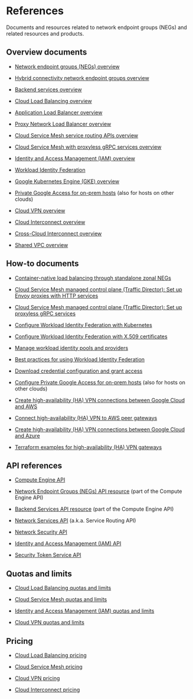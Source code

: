 # References

Documents and resources related to network endpoint groups (NEGs) and related
resources and products.

## Overview documents

- [Network endpoint groups (NEGs) overview](https://cloud.google.com/load-balancing/docs/negs)

- [Hybrid connectivity network endpoint groups overview](https://cloud.google.com/load-balancing/docs/negs/hybrid-neg-concepts)

- [Backend services overview](https://cloud.google.com/load-balancing/docs/backend-service)

- [Cloud Load Balancing overview](https://cloud.google.com/load-balancing/docs/load-balancing-overview)

- [Application Load Balancer overview](https://cloud.google.com/load-balancing/docs/application-load-balancer)

- [Proxy Network Load Balancer overview](https://cloud.google.com/load-balancing/docs/proxy-network-load-balancer)

- [Cloud Service Mesh service routing APIs overview](https://cloud.google.com/service-mesh/docs/service-routing/service-routing-overview)

- [Cloud Service Mesh with proxyless gRPC services overview](https://cloud.google.com/service-mesh/docs/service-routing/proxyless-overview)

- [Identity and Access Management (IAM) overview](https://cloud.google.com/iam/docs/overview)

- [Workload Identity Federation](https://cloud.google.com/iam/docs/workload-identity-federation)

- [Google Kubernetes Engine (GKE) overview](https://cloud.google.com/kubernetes-engine/docs/concepts/kubernetes-engine-overview)

- [Private Google Access for on-prem hosts](https://cloud.google.com/vpc/docs/private-google-access-hybrid)
  (also for hosts on other clouds)

- [Cloud VPN overview](https://cloud.google.com/network-connectivity/docs/vpn/concepts/overview)

- [Cloud Interconnect overview](https://cloud.google.com/network-connectivity/docs/interconnect/concepts/overview)

- [Cross-Cloud Interconnect overview](https://cloud.google.com/network-connectivity/docs/interconnect/concepts/cci-overview)

- [Shared VPC overview](https://cloud.google.com/vpc/docs/shared-vpc)

## How-to documents

- [Container-native load balancing through standalone zonal NEGs](https://cloud.google.com/kubernetes-engine/docs/how-to/standalone-neg)

- [Cloud Service Mesh managed control plane (Traffic Director): Set up Envoy proxies with HTTP services](https://cloud.google.com/service-mesh/docs/service-routing/set-up-envoy-http-mesh)

- [Cloud Service Mesh managed control plane (Traffic Director): Set up proxyless gRPC services](https://cloud.google.com/service-mesh/docs/service-routing/set-up-proxyless-mesh)

- [Configure Workload Identity Federation with Kubernetes](https://cloud.google.com/iam/docs/workload-identity-federation-with-kubernetes)

- [Configure Workload Identity Federation with X.509 certificates](https://cloud.google.com/iam/docs/workload-identity-federation-with-x509-certificates)

- [Manage workload identity pools and providers](https://cloud.google.com/iam/docs/manage-workload-identity-pools-providers)

- [Best practices for using Workload Identity Federation](https://cloud.google.com/iam/docs/best-practices-for-using-workload-identity-federation)

- [Download credential configuration and grant access](https://cloud.google.com/iam/docs/workload-download-cred-and-grant-access)

- [Configure Private Google Access for on-prem hosts](https://cloud.google.com/vpc/docs/configure-private-google-access-hybrid)
  (also for hosts on other clouds)

- [Create high-availability (HA) VPN connections between Google Cloud and AWS](https://cloud.google.com/network-connectivity/docs/vpn/tutorials/create-ha-vpn-connections-google-cloud-aws)

- [Connect high-availability (HA) VPN to AWS peer gateways](https://cloud.google.com/network-connectivity/docs/vpn/how-to/connect-ha-vpn-aws-peer-gateway)

- [Create high-availability (HA) VPN connections between Google Cloud and Azure](https://cloud.google.com/network-connectivity/docs/vpn/tutorials/create-ha-vpn-connections-google-cloud-azure)

- [Terraform examples for high-availability (HA) VPN gateways](https://cloud.google.com/network-connectivity/docs/vpn/how-to/automate-vpn-setup-with-terraform)

## API references

- [Compute Engine API](https://cloud.google.com/compute/docs/reference/rest/v1)

- [Network Endpoint Groups (NEGs) API resource](https://cloud.google.com/compute/docs/reference/rest/v1/networkEndpointGroups)
  (part of the Compute Engine API)

- [Backend Services API resource](https://cloud.google.com/compute/docs/reference/rest/v1/backendServices)
  (part of the Compute Engine API)

- [Network Services API](https://cloud.google.com/service-mesh/docs/reference/network-services/rest)
  (a.k.a. Service Routing API)

- [Network Security API](https://cloud.google.com/service-mesh/docs/reference/network-security/rest)

- [Identity and Access Management (IAM) API](https://cloud.google.com/iam/docs/reference/rest)

- [Security Token Service API](https://cloud.google.com/iam/docs/reference/sts/rest)

## Quotas and limits

- [Cloud Load Balancing quotas and limits](https://cloud.google.com/load-balancing/docs/quotas)

- [Cloud Service Mesh quotas and limits](https://cloud.google.com/service-mesh/quotas)

- [Identity and Access Management (IAM) quotas and limits](https://cloud.google.com/iam/quotas)

- [Cloud VPN quotas and limits](https://cloud.google.com/network-connectivity/docs/vpn/quotas)

## Pricing

- [Cloud Load Balancing pricing](https://cloud.google.com/vpc/network-pricing#lb)

- [Cloud Service Mesh pricing](https://cloud.google.com/service-mesh/pricing)

- [Cloud VPN pricing](https://cloud.google.com/network-connectivity/docs/vpn/pricing)

- [Cloud Interconnect pricing](https://cloud.google.com/network-connectivity/docs/interconnect/pricing)
